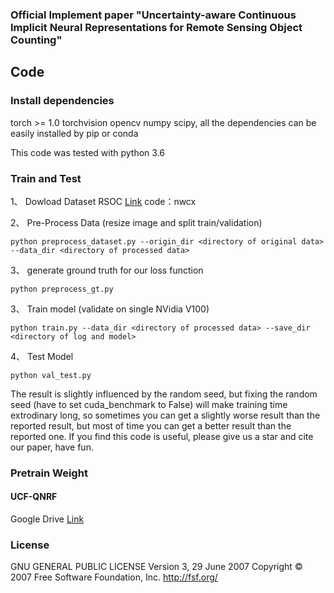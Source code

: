 ###  Official Implement paper "Uncertainty-aware Continuous Implicit Neural Representations for Remote Sensing Object Counting"



## Code

### Install dependencies

torch >= 1.0 torchvision opencv numpy scipy, all the dependencies can be easily installed by pip or conda

This code was tested with python 3.6  

###  Train and Test

1、 Dowload Dataset RSOC [Link](https://pan.baidu.com/s/19hL7O1sP_u2r9LNRsFSjdA)  code：nwcx

2、 Pre-Process Data (resize image and split train/validation)

```
python preprocess_dataset.py --origin_dir <directory of original data> --data_dir <directory of processed data>
```
3、 generate ground truth for our loss function

```
python preprocess_gt.py
```
3、 Train model (validate on single NVidia V100)

```
python train.py --data_dir <directory of processed data> --save_dir <directory of log and model>
```

4、 Test Model
```
python val_test.py
```

The result is slightly influenced by the random seed, but fixing the random seed (have to set cuda_benchmark to False) will make training time extrodinary long, so sometimes you can get a slightly worse result than the reported result, but most of time you can get a better result than the reported one. If you find this code is useful, please give us a star and cite our paper, have fun.



### Pretrain Weight
#### UCF-QNRF


Google Drive [Link](https://drive.google.com/file/d/1d9VN-_o5-IVw_-yUpWXrkQhvfS3CZpQO/view?usp=share_link)


### License

GNU GENERAL PUBLIC LICENSE 
Version 3, 29 June 2007
Copyright © 2007 Free Software Foundation, Inc. <http://fsf.org/>

